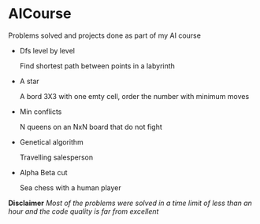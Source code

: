 AICourse
========

Problems solved and projects done as part of my AI course

<ul>
<li>
	Dfs level by level
	<p> Find shortest path between points in a labyrinth</p>
</li>
<li>
	A star
	<p>A bord 3X3 with one emty cell, order the number with minimum moves</p>
</li>
<li>
	Min conflicts
	<p> N queens on an NxN board that do not fight </p>
</li>
<li>
	Genetical algorithm
	<p>Travelling salesperson</p>
</li>
<li>
	Alpha Beta cut
	<p>Sea chess with a human player</p>
</li>
</ul>

<p>
	<b>Disclaimer</b><i> Most of the problems were solved in a time limit of less than an hour and the code quality is far from excellent</i>
</p>